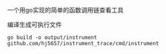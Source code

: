 一个用go实现的简单的函数调用链查看工具

编译生成可执行文件
````
go build -o output/instrument github.com/hj5657/instrument_trace/cmd/instrument
````